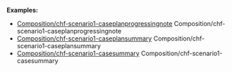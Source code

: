 **Examples:**

*   [Composition/chf-scenario1-caseplanprogressingnote](Composition-chf-scenario1-caseplanprogressingnote.html) Composition/chf-scenario1-caseplanprogressingnote
*   [Composition/chf-scenario1-caseplansummary](Composition-chf-scenario1-caseplansummary.html) Composition/chf-scenario1-caseplansummary
*   [Composition/chf-scenario1-casesummary](Composition-chf-scenario1-casesummary.html) Composition/chf-scenario1-casesummary